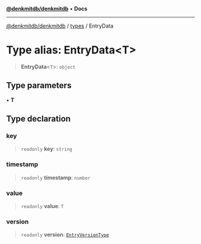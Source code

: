 [**@denkmitdb/denkmitdb**](../../README.md) • **Docs**

***

[@denkmitdb/denkmitdb](../../modules.md) / [types](../README.md) / EntryData

# Type alias: EntryData\<T\>

> **EntryData**\<`T`\>: `object`

## Type parameters

• **T**

## Type declaration

### key

> `readonly` **key**: `string`

### timestamp

> `readonly` **timestamp**: `number`

### value

> `readonly` **value**: `T`

### version

> `readonly` **version**: [`EntryVersionType`](EntryVersionType.md)
